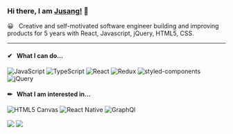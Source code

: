 ### Hi there, I am <a href="https://jusang.online/" target="_blank">Jusang!</a> 👋

😀&nbsp;&nbsp; Creative and self-motivated software engineer building and improving 
products for 5 years with React, Javascript, jQuery, HTML5, CSS.

---

#### ✔&nbsp;&nbsp; What I can do...

![JavaScript](https://img.shields.io/badge/-JavaScript-f6de3b?style=flat-square)
![TypeScript](https://img.shields.io/badge/-TypeScript-3476be?style=flat-square)
![React](https://img.shields.io/badge/-React-67dbf9?style=flat-square)
![Redux](https://img.shields.io/badge/-Redux-724bb3?style=flat-square)
![styled-components](https://img.shields.io/badge/-styled--components-d97293?style=flat-square)
![jQuery](https://img.shields.io/badge/-styled--components-136bab?style=flat-square)


#### ✏&nbsp;&nbsp; What I am interested in...

![HTML5 Canvas](https://img.shields.io/badge/-Canvas-db4c2e?style=flat-square)
![React Native](https://img.shields.io/badge/-ReactNative-67dbf9?style=flat-square)
![GraphQl](https://img.shields.io/badge/-GraphQl-542c85?style=flat-square)

<img align="center" src="https://github-readme-stats.vercel.app/api?username=nosugarsociety&show_icons=true&count_private=true" />
<img align="center" src="https://github-readme-stats.vercel.app/api/top-langs/?username=nosugarsociety&layout=compact" />
